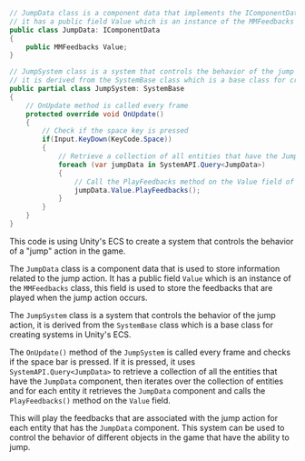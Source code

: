 ```C#
// JumpData class is a component data that implements the IComponentData interface
// it has a public field Value which is an instance of the MMFeedbacks class
public class JumpData: IComponentData
{
    public MMFeedbacks Value;
}

// JumpSystem class is a system that controls the behavior of the jump action
// it is derived from the SystemBase class which is a base class for creating systems in Unity's ECS
public partial class JumpSystem: SystemBase
{
    // OnUpdate method is called every frame
    protected override void OnUpdate()
    {
        // Check if the space key is pressed
        if(Input.KeyDown(KeyCode.Space))
        {
            // Retrieve a collection of all entities that have the JumpData component
            foreach (var jumpData in SystemAPI.Query<JumpData>)
            {
                // Call the PlayFeedbacks method on the Value field of the JumpData component
                jumpData.Value.PlayFeedbacks();
            }
        }
    }
}
```

This code is using Unity's ECS to create a system that controls the behavior of a "jump" action in the game. 

The `JumpData` class is a component data that is used to store information related to the jump action. It has a public field `Value` which is an instance of the `MMFeedbacks` class, this field is used to store the feedbacks that are played when the jump action occurs. 

The `JumpSystem` class is a system that controls the behavior of the jump action, it is derived from the `SystemBase` class which is a base class for creating systems in Unity's ECS. 

The `OnUpdate()` method of the `JumpSystem` is called every frame and checks if the space bar is pressed. If it is pressed, it uses `SystemAPI.Query<JumpData>` to retrieve a collection of all the entities that have the `JumpData` component, then iterates over the collection of entities and for each entity it retrieves the `JumpData` component and calls the `PlayFeedbacks()` method on the `Value` field.

This will play the feedbacks that are associated with the jump action for each entity that has the `JumpData` component. This system can be used to control the behavior of different objects in the game that have the ability to jump.